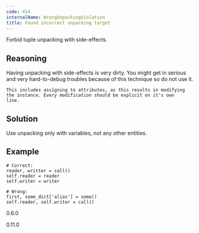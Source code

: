 ```yaml
---
code: 414
internalName: WrongUnpackingViolation
title: Found incorrect unpacking target
---
```


Forbid tuple unpacking with side-effects.

## Reasoning
Having unpacking with side-effects is very dirty. You might get in
serious and very hard-to-debug troubles because of this technique so
do not use it.
    
    This includes assigning to attributes, as this results in modifying
    the instance. Every modification should be explicit on it's own
    line.

## Solution
Use unpacking only with variables, not any other entities.

## Example

    # Correct:
    reader, writter = call()
    self.reader = reader
    self.writer = writer
    
    # Wrong:
    first, some_dict['alias'] = some()
    self.reader, self.writer = call()

<div class="versionadded">

0.6.0

</div>

<div class="versionchanged">

0.11.0

</div>